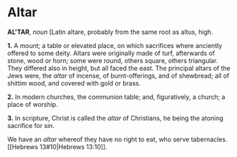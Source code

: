 # Altar

**AL'TAR**, _noun_ \[Latin altare, probably from the same root as altus, high.

**1.** A mount; a table or elevated place, on which sacrifices where anciently offered to some deity. Altars were originally made of turf, afterwards of stone, wood or horn; some were round, others square, others triangular. They differed also in height, but all faced the east. The principal altars of the Jews were, the _altar_ of incense, of burnt-offerings, and of shewbread; all of shittim wood, and covered with gold or brass.

**2.** In modern churches, the communion table; and, figuratively, a church; a place of worship.

**3.** In scripture, Christ is called the _altar_ of Christians, he being the atoning sacrifice for sin.

We have an _altar_ whereof they have no right to eat, who serve tabernacles. [[Hebrews 13#10|Hebrews 13:10]].